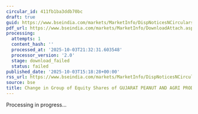 ```yaml
---
circular_id: 411fb1ba3ddb70bc
draft: true
guid: https://www.bseindia.com/markets/MarketInfo/DispNoticesNCirculars.aspx?Noticeid={AC4680D1-BEA8-4C7A-86FE-2B8EC66F9C19}&noticeno=20251003-57&dt=10/03/2025&icount=57&totcount=73&flag=0
pdf_url: https://www.bseindia.com/markets/MarketInfo/DownloadAttach.aspx?id=20251003-57&attachedId=
processing:
  attempts: 1
  content_hash: ''
  processed_at: '2025-10-03T21:32:31.603548'
  processor_version: '2.0'
  stage: download_failed
  status: failed
published_date: '2025-10-03T15:18:28+00:00'
rss_url: https://www.bseindia.com/markets/MarketInfo/DispNoticesNCirculars.aspx?Noticeid={AC4680D1-BEA8-4C7A-86FE-2B8EC66F9C19}&noticeno=20251003-57&dt=10/03/2025&icount=57&totcount=73&flag=0
source: bse
title: Change in Group of Equity Shares of GUJARAT PEANUT AND AGRI PRODUCTS LIMITED
---
```


Processing in progress...